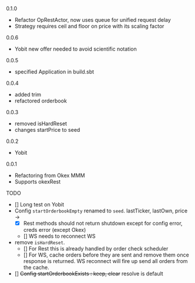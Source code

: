 0.1.0
- Refactor OpRestActor, now uses queue for unified request delay
- Strategy requires ceil and floor on price with its scaling factor

0.0.6
- Yobit new offer needed to avoid scientific notation

0.0.5
- specified Application in build.sbt

0.0.4
- added trim
- refactored orderbook

0.0.3
- removed isHardReset
- changes startPrice to seed

0.0.2
- Yobit

0.0.1
- Refactoring from Okex MMM
- Supports okexRest

TODO
- [] Long test on Yobit
- Config `startOrderbookEmpty` renamed to `seed`. lastTicker, lastOwn, price ->
    - [x] Rest methods should not return shutdown except for config error, creds error (except Okex)
    - [] WS needs to reconnect WS
- remove `isHardReset`.
    - [] For Rest this is already handled by order check scheduler
    - [] For WS, cache orders before they are sent and remove them once response is returned. WS reconnect will fire up send all orders from the cache.
- [] ~~Config startOrderbookExists : keep, clear~~ resolve is default

